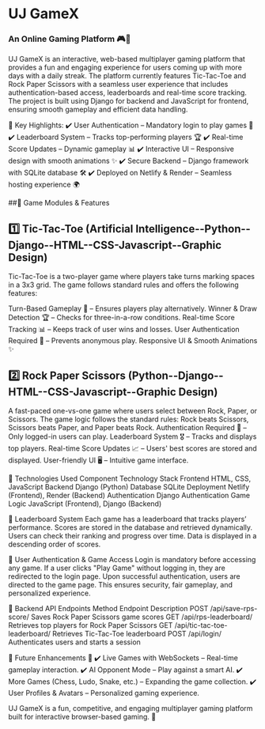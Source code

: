 # UJ GameX 
### An Online Gaming Platform 🎮🚀
UJ GameX is an interactive, web-based multiplayer gaming platform that provides a fun and engaging experience for users coming up with more days with a daily streak. The platform currently features Tic-Tac-Toe and Rock Paper Scissors with a seamless user experience that includes authentication-based access, leaderboards and real-time score tracking. The project is built using Django for backend and JavaScript for frontend, ensuring smooth gameplay and efficient data handling.

📌 Key Highlights:
✔️ User Authentication – Mandatory login to play games 🔐
✔️ Leaderboard System – Tracks top-performing players 🏆
✔️ Real-time Score Updates – Dynamic gameplay 📊
✔️ Interactive UI – Responsive design with smooth animations ✨
✔️ Secure Backend – Django framework with SQLite database 🛠️
✔️ Deployed on Netlify & Render – Seamless hosting experience 🌍

##📌 Game Modules & Features
## 1️⃣ Tic-Tac-Toe (Artificial Intelligence--Python--Django--HTML--CSS-Javascript--Graphic Design)
Tic-Tac-Toe is a two-player game where players take turns marking spaces in a 3x3 grid. The game follows standard rules and offers the following features:

Turn-Based Gameplay 🔄 – Ensures players play alternatively.
Winner & Draw Detection 🏆 – Checks for three-in-a-row conditions.
Real-time Score Tracking 📊 – Keeps track of user wins and losses.
User Authentication Required 🔐 – Prevents anonymous play.
Responsive UI & Smooth Animations ✨

## 2️⃣ Rock Paper Scissors (Python--Django--HTML--CSS-Javascript--Graphic Design)
A fast-paced one-vs-one game where users select between Rock, Paper, or Scissors. The game logic follows the standard rules:
Rock beats Scissors, Scissors beats Paper, and Paper beats Rock.
Authentication Required 🔐 – Only logged-in users can play.
Leaderboard System 🎖️ – Tracks and displays top players.
Real-time Score Updates 📈 – Users' best scores are stored and displayed.
User-friendly UI 🖥️ – Intuitive game interface.

📌 Technologies Used
Component	Technology Stack
Frontend	HTML, CSS, JavaScript
Backend	Django (Python)
Database	SQLite
Deployment	Netlify (Frontend), Render (Backend)
Authentication	Django Authentication
Game Logic	JavaScript (Frontend), Django (Backend)

📌 Leaderboard System
Each game has a leaderboard that tracks players’ performance.
Scores are stored in the database and retrieved dynamically.
Users can check their ranking and progress over time.
Data is displayed in a descending order of scores.

📌 User Authentication & Game Access
Login is mandatory before accessing any game.
If a user clicks "Play Game" without logging in, they are redirected to the login page.
Upon successful authentication, users are directed to the game page.
This ensures security, fair gameplay, and personalized experience.

📌 Backend API Endpoints
Method	Endpoint	Description
POST	/api/save-rps-score/	Saves Rock Paper Scissors game scores
GET	/api/rps-leaderboard/	Retrieves top players for Rock Paper Scissors
GET	/api/tic-tac-toe-leaderboard/	Retrieves Tic-Tac-Toe leaderboard
POST	/api/login/	Authenticates users and starts a session

📌 Future Enhancements 🚀
✔️ Live Games with WebSockets – Real-time gameplay interaction.
✔️ AI Opponent Mode – Play against a smart AI.
✔️ More Games (Chess, Ludo, Snake, etc.) – Expanding the game collection.
✔️ User Profiles & Avatars – Personalized gaming experience.

UJ GameX is a fun, competitive, and engaging multiplayer gaming platform built for interactive browser-based gaming. 🎉
